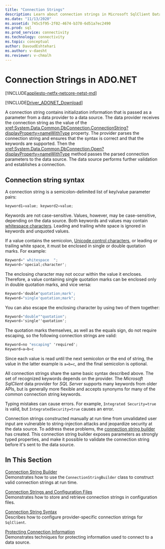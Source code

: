 ```yaml
---
title: "Connection Strings"
description: Learn about connection strings in Microsoft SqlClient Data Provider for SQL Server, which contain initialization information passed as a parameter from a data provider to a data source.
ms.date: "11/13/2020"
ms.assetid: 745c5f95-2f02-4674-b378-6d51a7ec2490
ms.prod: sql
ms.prod_service: connectivity
ms.technology: connectivity
ms.topic: conceptual
author: DavoudEshtehari
ms.author: v-daesht
ms.reviewer: v-chmalh
---
```

# Connection Strings in ADO.NET

[!INCLUDE[appliesto-netfx-netcore-netst-md](../../includes/appliesto-netfx-netcore-netst-md.md)]

[!INCLUDE[Driver_ADONET_Download](../../includes/driver_adonet_download.md)]

A connection string contains initialization information that is passed as a parameter from a data provider to a data source. The data provider receives the connection string as the value of the <xref:System.Data.Common.DbConnection.ConnectionString?displayProperty=nameWithType> property. The provider parses the connection string and ensures that the syntax is correct and that the keywords are supported. Then the <xref:System.Data.Common.DbConnection.Open?displayProperty=nameWithType> method passes the parsed connection parameters to the data source. The data source performs further validation and establishes a connection.

## Connection string syntax

A connection string is a semicolon-delimited list of key/value parameter pairs:

```csharp
keyword1=value; keyword2=value;
```

Keywords are not case-sensitive. Values, however, may be case-sensitive, depending on the data source. Both keywords and values may contain [whitespace characters](https://en.wikipedia.org/wiki/Whitespace_character#Unicode). Leading and trailing white space is ignored in keywords and unquoted values.

If a value contains the semicolon, [Unicode control characters](https://en.wikipedia.org/wiki/Unicode_control_characters), or leading or trailing white space, it must be enclosed in single or double quotation marks. For example:

```csharp
Keyword=" whitespace  ";
Keyword='special;character';
```

The enclosing character may not occur within the value it encloses. Therefore, a value containing single quotation marks can be enclosed only in double quotation marks, and vice versa:

```csharp
Keyword='double"quotation;mark';
Keyword="single'quotation;mark";
```

You can also escape the enclosing character by using two of them together:

```csharp
Keyword="double""quotation";
Keyword='single''quotation';
```

The quotation marks themselves, as well as the equals sign, do not require escaping, so the following connection strings are valid:

```csharp
Keyword=no "escaping" 'required';
Keyword=a=b=c
```

Since each value is read until the next semicolon or the end of string, the value in the latter example is `a=b=c`, and the final semicolon is optional.

All connection strings share the same basic syntax described above. The set of recognized keywords depends on the provider. The *Microsoft SqlClient* data provider for *SQL Server* supports many keywords from older APIs, but is generally more flexible and accepts synonyms for many of the common connection string keywords.

Typing mistakes can cause errors. For example, `Integrated Security=true` is valid, but `IntegratedSecurity=true` causes an error.

Connection strings constructed manually at run time from unvalidated user input are vulnerable to string-injection attacks and jeopardize security at the data source. To address these problems, the [connection string builder](connection-string-builders.md) has created. This connection string builder exposes parameters as strongly typed properties, and make it possible to validate the connection string before it's sent to the data source.

## In This Section

[Connection String Builder](connection-string-builders.md)\
Demonstrates how to use the `ConnectionStringBuilder` class to construct valid connection strings at run time.

[Connection Strings and Configuration Files](connection-strings-and-configuration-files.md)\
Demonstrates how to store and retrieve connection strings in configuration files.

[Connection String Syntax](connection-string-syntax.md)\
Describes how to configure provider-specific connection strings for `SqlClient`.

[Protecting Connection Information](protecting-connection-information.md)\
Demonstrates techniques for protecting information used to connect to a data source.
